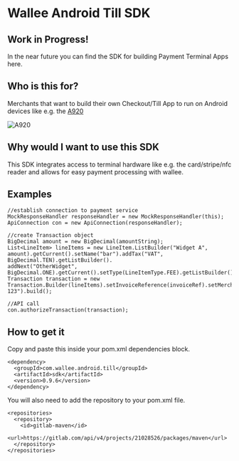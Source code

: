 # Wallee Android Till SDK

## Work in Progress!
In the near future you can find the SDK for building Payment Terminal Apps here.

## Who is this for?
Merchants that want to build their own Checkout/Till App to run on Android devices like 
e.g. the [A920](https://www.pax.us/portfolio_page/a920/)

![A920](https://www.pax.us/wp-content/uploads/2019/09/A920-SMB.jpg)

## Why would I want to use this SDK
This SDK integrates access to terminal hardware like e.g. the card/stripe/nfc reader
and allows for easy payment processing with wallee.

## Examples

```
//establish connection to payment service
MockResponseHandler responseHandler = new MockResponseHandler(this);
ApiConnection con = new ApiConnection(responseHandler);

//create Transaction object
BigDecimal amount = new BigDecimal(amountString);
List<LineItem> lineItems = new LineItem.ListBuilder("Widget A", amount).getCurrent().setName("bar").addTax("VAT", BigDecimal.TEN).getListBuilder().
addNext("OtherWidget", BigDecimal.ONE).getCurrent().setType(LineItemType.FEE).getListBuilder().build();
Transaction transaction = new Transaction.Builder(lineItems).setInvoiceReference(invoiceRef).setMerchantReference("MREF-123").build();

//API call
con.authorizeTransaction(transaction);
```

## How to get it

Copy and paste this inside your pom.xml dependencies block.

```
<dependency>
  <groupId>com.wallee.android.till</groupId>
  <artifactId>sdk</artifactId>
  <version>0.9.6</version>
</dependency>
```

You will also need to add the repository to your pom.xml file.

```
<repositories>
  <repository>
    <id>gitlab-maven</id>
    <url>https://gitlab.com/api/v4/projects/21028526/packages/maven</url>
  </repository>
</repositories>
```
